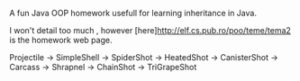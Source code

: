 A fun Java OOP homework usefull for learning inheritance in Java.

I won't detail too much , however [here]http://elf.cs.pub.ro/poo/teme/tema2 is the homework web page.

Projectile -> SimpleShell -> SpiderShot -> HeatedShot -> CanisterShot
                                                      -> Carcass
                                        -> Shrapnel -> ChainShot
                                                    -> TriGrapeShot
